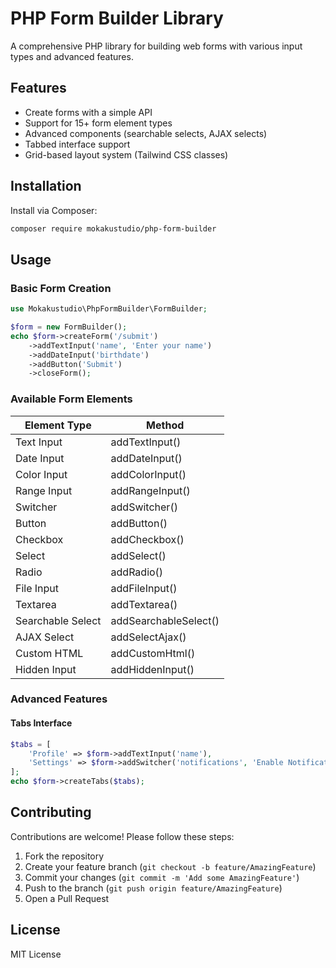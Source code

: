 # PHP Form Builder Library

A comprehensive PHP library for building web forms with various input types and advanced features.

## Features
- Create forms with a simple API
- Support for 15+ form element types
- Advanced components (searchable selects, AJAX selects)
- Tabbed interface support
- Grid-based layout system (Tailwind CSS classes)

## Installation

Install via Composer:

```bash
composer require mokakustudio/php-form-builder
```

## Usage

### Basic Form Creation
```php
use Mokakustudio\PhpFormBuilder\FormBuilder;

$form = new FormBuilder();
echo $form->createForm('/submit')
    ->addTextInput('name', 'Enter your name')
    ->addDateInput('birthdate')
    ->addButton('Submit')
    ->closeForm();
```

### Available Form Elements
| Element Type         | Method                     |
|----------------------|----------------------------|
| Text Input           | addTextInput()            |
| Date Input           | addDateInput()            |
| Color Input          | addColorInput()            |
| Range Input          | addRangeInput()            |
| Switcher             | addSwitcher()              |
| Button               | addButton()                |
| Checkbox             | addCheckbox()              |
| Select               | addSelect()                |
| Radio                | addRadio()                 |
| File Input           | addFileInput()             |
| Textarea             | addTextarea()              |
| Searchable Select    | addSearchableSelect()      |
| AJAX Select          | addSelectAjax()            |
| Custom HTML          | addCustomHtml()            |
| Hidden Input         | addHiddenInput()            |

### Advanced Features

#### Tabs Interface
```php
$tabs = [
    'Profile' => $form->addTextInput('name'),
    'Settings' => $form->addSwitcher('notifications', 'Enable Notifications')
];
echo $form->createTabs($tabs);
```

## Contributing
Contributions are welcome! Please follow these steps:
1. Fork the repository
2. Create your feature branch (`git checkout -b feature/AmazingFeature`)
3. Commit your changes (`git commit -m 'Add some AmazingFeature'`)
4. Push to the branch (`git push origin feature/AmazingFeature`)
5. Open a Pull Request

## License
MIT License
